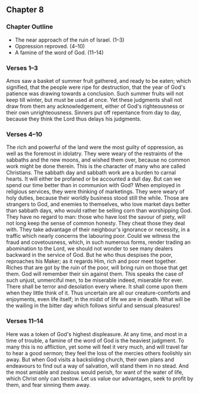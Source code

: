 ## Chapter 8

### Chapter Outline

- The near approach of the ruin of Israel. (1–3)
- Oppression reproved. (4–10)
- A famine of the word of God. (11–14)

### Verses 1–3

Amos saw a basket of summer fruit gathered, and ready to be eaten; which signified, that the people were ripe for destruction, that the year of God's patience was drawing towards a conclusion. Such summer fruits will not keep till winter, but must be used at once. Yet these judgments shall not draw from them any acknowledgement, either of God's righteousness or their own unrighteousness. Sinners put off repentance from day to day, because they think the Lord thus delays his judgments.

### Verses 4–10

The rich and powerful of the land were the most guilty of oppression, as well as the foremost in idolatry. They were weary of the restraints of the sabbaths and the new moons, and wished them over, because no common work might be done therein. This is the character of many who are called Christians. The sabbath day and sabbath work are a burden to carnal hearts. It will either be profaned or be accounted a dull day. But can we spend our time better than in communion with God? When employed in religious services, they were thinking of marketings. They were weary of holy duties, because their worldly business stood still the while. Those are strangers to God, and enemies to themselves, who love market days better than sabbath days, who would rather be selling corn than worshipping God. They have no regard to man: those who have lost the savour of piety, will not long keep the sense of common honesty. They cheat those they deal with. They take advantage of their neighbour's ignorance or necessity, in a traffic which nearly concerns the labouring poor. Could we witness the fraud and covetousness, which, in such numerous forms, render trading an abomination to the Lord, we should not wonder to see many dealers backward in the service of God. But he who thus despises the poor, reproaches his Maker; as it regards Him, rich and poor meet together. Riches that are got by the ruin of the poor, will bring ruin on those that get them. God will remember their sin against them. This speaks the case of such unjust, unmerciful men, to be miserable indeed, miserable for ever. There shall be terror and desolation every where. It shall come upon them when they little think of it. Thus uncertain are all our creature-comforts and enjoyments, even life itself; in the midst of life we are in death. What will be the wailing in the bitter day which follows sinful and sensual pleasures!

### Verses 11–14

Here was a token of God's highest displeasure. At any time, and most in a time of trouble, a famine of the word of God is the heaviest judgment. To many this is no affliction, yet some will feel it very much, and will travel far to hear a good sermon; they feel the loss of the mercies others foolishly sin away. But when God visits a backsliding church, their own plans and endeavours to find out a way of salvation, will stand them in no stead. And the most amiable and zealous would perish, for want of the water of life, which Christ only can bestow. Let us value our advantages, seek to profit by them, and fear sinning them away.

